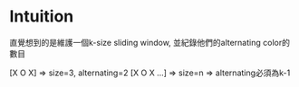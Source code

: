 # Intuition

直覺想到的是維護一個k-size sliding window, 並紀錄他們的alternating color的數目

[X O X]     => size=3, alternating=2
[X O X ...] => size=n => alternating必須為k-1
